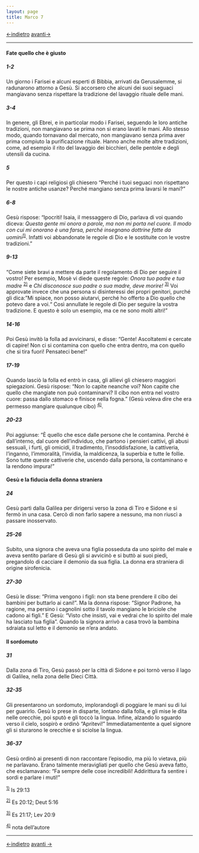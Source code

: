 ```yaml
---
layout: page
title: Marco 7
---
```


[<-indietro](Mc06.html)  [avanti->](Mc08.html)
 
 ------------------------------------------------------------------------
 
#### Fate quello che è giusto

##### 1-2

Un giorno i Farisei e alcuni esperti di Bibbia, arrivati da Gerusalemme, si radunarono attorno a Gesù. Si accorsero che alcuni dei suoi seguaci mangiavano senza rispettare la tradizione del lavaggio rituale delle mani.

##### 3-4

In genere, gli Ebrei, e in particolar modo i Farisei, seguendo le loro antiche tradizioni, non mangiavano se prima non si erano lavati le mani. Allo stesso modo, quando tornavano dal mercato, non mangiavano senza prima aver prima compiuto la purificazione rituale. Hanno anche molte altre tradizioni, come, ad esempio il rito del lavaggio dei bicchieri, delle pentole e degli utensili da cucina.

##### 5

Per questo i capi religiosi gli chiesero “Perché i tuoi seguaci non rispettano le nostre antiche usanze? Perché mangiano senza prima lavarsi le mani?”

##### 6-8

Gesù rispose: “Ipocriti! Isaia, il messaggero di Dio, parlava di voi quando diceva: *Questa gente mi onora a parole, ma non mi porta nel cuore. Il modo con cui mi onorano è una farsa, perché insegnano dottrine fatte da uomini*<sup><a href="#fn__1" id="fnt__1" class="fn_top">1)</a></sup>. Infatti voi abbandonate le regole di Dio e le sostituite con le vostre tradizioni.”

##### 9-13

“Come siete bravi a mettere da parte il regolamento di Dio per seguire il vostro! Per esempio, Mosè vi diede queste regole: *Onora tuo padre e tua madre* <sup><a href="#fn__2" id="fnt__2" class="fn_top">2)</a></sup> e *Chi disconosce suo padre o sua madre, deve morire!* <sup><a href="#fn__3" id="fnt__3" class="fn_top">3)</a></sup> Voi approvate invece che una persona si disinteressi dei propri genitori, purché gli dica:”Mi spiace, non posso aiutarvi, perché ho offerto a Dio quello che potevo dare a voi.“ Così annullate le regole di Dio per seguire la vostra tradizione. E questo è solo un esempio, ma ce ne sono molti altri!”

##### 14-16

Poi Gesù invitò la folla ad avvicinarsi, e disse: “Gente! Ascoltatemi e cercate di capire! Non ci si contamina con quello che entra dentro, ma con quello che si tira fuori! Pensateci bene!”

##### 17-19

Quando lasciò la folla ed entrò in casa, gli allievi gli chiesero maggiori spiegazioni. Gesù rispose: “Non lo capite neanche voi? Non capite che quello che mangiate non può contaminarvi? Il cibo non entra nel vostro cuore: passa dallo stomaco e finisce nella fogna.” (Gesù voleva dire che era permesso mangiare qualunque cibo) <sup><a href="#fn__4" id="fnt__4" class="fn_top">4)</a></sup>.

##### 20-23

Poi aggiunse: “È quello che esce dalle persone che le contamina. Perché è dall’interno, dal cuore dell’individuo, che partono i pensieri cattivi, gli abusi sessuali, i furti, gli omicidi, il tradimento, l’insoddisfazione, la cattiveria, l’inganno, l’immoralità, l’invidia, la maldicenza, la superbia e tutte le follie. Sono tutte queste cattiverie che, uscendo dalla persona, la contaminano e la rendono impura!”

#### Gesù e la fiducia della donna straniera

##### 24

Gesù partì dalla Galilea per dirigersi verso la zona di Tiro e Sidone e si fermò in una casa. Cercò di non farlo sapere a nessuno, ma non riuscì a passare inosservato.

##### 25-26

Subito, una signora che aveva una figlia posseduta da uno spirito del male e aveva sentito parlare di Gesù gli si avvicinò e si buttò ai suoi piedi, pregandolo di cacciare il demonio da sua figlia. La donna era straniera di origine sirofenicia.

##### 27-30

Gesù le disse: “Prima vengono i figli: non sta bene prendere il cibo dei bambini per buttarlo ai cani!”. Ma la donna rispose: “Signor Padrone, ha ragione, ma persino i cagnolini sotto il tavolo mangiano le briciole che cadono ai figli.” E Gesù: “Visto che insisti, vai e vedrai che lo spirito del male ha lasciato tua figlia”. Quando la signora arrivò a casa trovò la bambina sdraiata sul letto e il demonio se n’era andato.

#### Il sordomuto

##### 31

Dalla zona di Tiro, Gesù passò per la città di Sidone e poi tornò verso il lago di Galilea, nella zona delle Dieci Città.

##### 32-35

Gli presentarono un sordomuto, implorandogli di poggiare le mani su di lui per guarirlo. Gesù lo prese in disparte, lontano dalla folla, e gli mise le dita nelle orecchie, poi sputò e gli toccò la lingua. Infine, alzando lo sguardo verso il cielo, sospirò e ordinò “Apritevi!” Immediatamentente a quel signore gli si sturarono le orecchie e si sciolse la lingua.

##### 36-37

Gesù ordinò ai presenti di non raccontare l’episodio, ma più lo vietava, più ne parlavano. Erano talmente meravigliati per quello che Gesù aveva fatto, che esclamavano: “Fa sempre delle cose incredibili! Addirittura fa sentire i sordi e parlare i muti!”

<sup><a href="#fnt__1" id="fn__1" class="fn_bot">1)</a></sup> Is 29:13

<sup><a href="#fnt__2" id="fn__2" class="fn_bot">2)</a></sup> Es 20:12; Deut 5:16

<sup><a href="#fnt__3" id="fn__3" class="fn_bot">3)</a></sup> Es 21:17; Lev 20:9

<sup><a href="#fnt__4" id="fn__4" class="fn_bot">4)</a></sup> nota dell’autore


------------------------------------------------------------------------
[<-indietro](Mc06.html) [avanti ->](Mc08.html)
